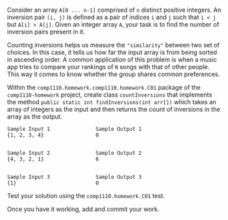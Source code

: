 Consider an array `A[0 ... n-1]` comprised of `n` distinct positive integers.
An inversion pair `(i, j)` is defined as a pair of indices `i` and `j`
such that `i < j` but `A[i] > A[j]`. Given an integer array `A`, your task is
to find the number of inversion pairs present in it.

Counting inversions helps us measure the `"similarity"` between two set
of choices. In this case, it tells us how far the input array is from
being sorted in ascending order. A common application of this problem
is when a music app tries to compare your rankings of `N` songs with that
of other people. This way it comes to know whether the group shares common
preferences.

Within the `comp1110.homework.comp1110.homework.C01` package of the `comp1110-homework` project,
create class `countInversions` that implements the method `public static int findInversions(int arr[])` 
which takes an array of integers as the input and then returns the count of inversions in the array as the output.

    Sample Input 1               Sample Output 1
    {1, 2, 3, 4}                 0
                     

    Sample Input 2               Sample Output 2
    {4, 3, 2, 1}                 6
                    

    Sample Input 3               Sample Output 3
    {1}                          0
                     


Test your solution using the `comp1110.homework.C01` test.

Once you have it working, add and commit your work.
